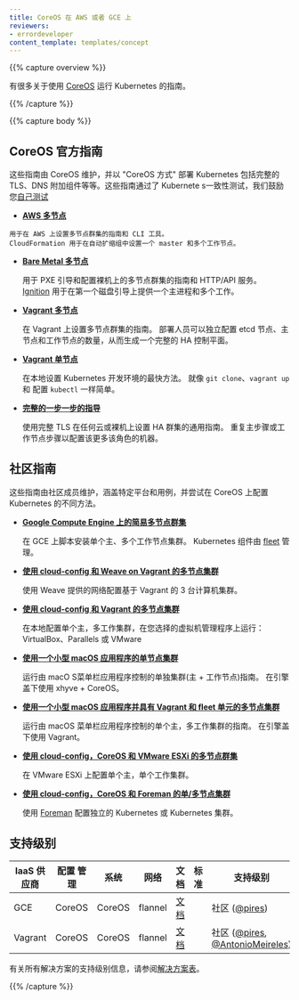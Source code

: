 ```yaml
---
title: CoreOS 在 AWS 或者 GCE 上
reviewers:
- errordeveloper
content_template: templates/concept
---
```


<!--
---
title: CoreOS on AWS or GCE
reviewers:
- errordeveloper
content_template: templates/concept
---
-->

{{% capture overview %}}

<!--
There are multiple guides on running Kubernetes with [CoreOS](https://coreos.com/kubernetes/docs/latest/).
-->
有很多关于使用 [CoreOS](https://coreos.com/kubernetes/docs/latest/) 运行 Kubernetes 的指南。

{{% /capture %}}

{{% capture body %}}

<!--
## Official CoreOS Guides
-->

## CoreOS 官方指南

<!--
These guides are maintained by CoreOS and deploy Kubernetes the "CoreOS Way" with full TLS, the DNS add-on, and more. These guides pass Kubernetes conformance testing and we encourage you to [test this yourself](https://coreos.com/kubernetes/docs/latest/conformance-tests.html).
-->
这些指南由 CoreOS 维护，并以 "CoreOS 方式" 部署 Kubernetes 包括完整的 TLS、DNS 附加组件等等。这些指南通过了 Kubernete s一致性测试，我们鼓励您[自己测试](https://coreos.com/kubernetes/docs/latest/conformance-tests.html)

<!--
* [**AWS Multi-Node**](https://coreos.com/kubernetes/docs/latest/kubernetes-on-aws.html)
-->
* [**AWS 多节点**](https://coreos.com/kubernetes/docs/latest/kubernetes-on-aws.html)

<!--
    Guide and CLI tool for setting up a multi-node cluster on AWS.
    CloudFormation is used to set up a master and multiple workers in auto-scaling groups.
-->
    用于在 AWS 上设置多节点群集的指南和 CLI 工具。
    CloudFormation 用于在自动扩缩组中设置一个 master 和多个工作节点。

<!--
* [**Bare Metal Multi-Node**](https://coreos.com/kubernetes/docs/latest/kubernetes-on-baremetal.html#automated-provisioning)

    Guide and HTTP/API service for PXE booting and provisioning a multi-node cluster on bare metal.
    [Ignition](https://coreos.com/ignition/docs/latest/) is used to provision a master and multiple workers on the first boot from disk.
-->

* [**Bare Metal 多节点**](https://coreos.com/kubernetes/docs/latest/kubernetes-on-baremetal.html#automated-provisioning)

    用于 PXE 引导和配置裸机上的多节点群集的指南和 HTTP/API 服务。
    [Ignition](https://coreos.com/ignition/docs/latest/) 用于在第一个磁盘引导上提供一个主进程和多个工作。
    
<!--    
* [**Vagrant Multi-Node**](https://coreos.com/kubernetes/docs/latest/kubernetes-on-vagrant.html)

    Guide to setting up a multi-node cluster on Vagrant.
    The deployer can independently configure the number of etcd nodes, master nodes, and worker nodes to bring up a fully HA control plane.
-->

* [**Vagrant 多节点**](https://coreos.com/kubernetes/docs/latest/kubernetes-on-vagrant.html)

    在 Vagrant 上设置多节点群集的指南。
    部署人员可以独立配置 etcd 节点、主节点和工作节点的数量，从而生成一个完整的 HA 控制平面。

<!--
* [**Vagrant Single-Node**](https://coreos.com/kubernetes/docs/latest/kubernetes-on-vagrant-single.html)

    The quickest way to set up a Kubernetes development environment locally.
    As easy as `git clone`, `vagrant up` and configuring `kubectl`.
-->

* [**Vagrant 单节点**](https://coreos.com/kubernetes/docs/latest/kubernetes-on-vagrant-single.html)

    在本地设置 Kubernetes 开发环境的最快方法。
    就像 `git clone`、`vagrant up` 和 配置 `kubectl` 一样简单。

<!--
* [**Full Step by Step Guide**](https://coreos.com/kubernetes/docs/latest/getting-started.html)

    A generic guide to setting up an HA cluster on any cloud or bare metal, with full TLS.
    Repeat the master or worker steps to configure more machines of that role.
-->
* [**完整的一步一步的指导**](https://coreos.com/kubernetes/docs/latest/getting-started.html)

    使用完整 TLS 在任何云或裸机上设置 HA 群集的通用指南。
    重复主步骤或工作节点步骤以配置该更多该角色的机器。

<!--
## Community Guides
-->

## 社区指南

<!--
These guides are maintained by community members, cover specific platforms and use cases, and experiment with different ways of configuring Kubernetes on CoreOS.
-->
这些指南由社区成员维护，涵盖特定平台和用例，并尝试在 CoreOS 上配置 Kubernetes 的不同方法。

<!--
* [**Easy Multi-node Cluster on Google Compute Engine**](https://github.com/rimusz/coreos-multi-node-k8s-gce/blob/master/README.md)

    Scripted installation of a single master, multi-worker cluster on GCE.
    Kubernetes components are managed by [fleet](https://github.com/coreos/fleet).
-->

* [**Google Compute Engine 上的简易多节点群集**](https://github.com/rimusz/coreos-multi-node-k8s-gce/blob/master/README.md)

    在 GCE 上脚本安装单个主、多个工作节点集群。
    Kubernetes 组件由 [fleet](https://github.com/coreos/fleet) 管理。

<!--
* [**Multi-node cluster using cloud-config and Weave on Vagrant**](https://github.com/errordeveloper/weave-demos/blob/master/poseidon/README.md)

    Configure a Vagrant-based cluster of 3 machines with networking provided by Weave.
-->

* [**使用 cloud-config 和 Weave on Vagrant 的多节点集群**](https://github.com/errordeveloper/weave-demos/blob/master/poseidon/README.md)

    使用 Weave 提供的网络配置基于 Vagrant 的 3 台计算机集群。

<!--
* [**Multi-node cluster using cloud-config and Vagrant**](https://github.com/pires/kubernetes-vagrant-coreos-cluster/blob/master/README.md)

    Configure a single master, multi-worker cluster locally, running on your choice of hypervisor: VirtualBox, Parallels, or VMware
-->

* [**使用 cloud-config 和 Vagrant 的多节点集群**](https://github.com/pires/kubernetes-vagrant-coreos-cluster/blob/master/README.md)

   在本地配置单个主，多工作集群，在您选择的虚拟机管理程序上运行：VirtualBox、Parallels 或 VMware
    

<!--
* [**Single-node cluster using a small macOS App**](https://github.com/rimusz/kube-solo-osx/blob/master/README.md)

    Guide to running a solo cluster (master + worker) controlled by an macOS menubar application.
    Uses xhyve + CoreOS under the hood.
-->

* [**使用一个小型 macOS 应用程序的单节点集群**](https://github.com/rimusz/kube-solo-osx/blob/master/README.md)

    运行由 macO S菜单栏应用程序控制的单独集群(主 + 工作节点)指南。
    在引擎盖下使用 xhyve + CoreOS。

<!--
* [**Multi-node cluster with Vagrant and fleet units using a small macOS App**](https://github.com/rimusz/coreos-osx-gui-kubernetes-cluster/blob/master/README.md)

    Guide to running a single master, multi-worker cluster controlled by an macOS menubar application.
    Uses Vagrant under the hood.
-->

* [**使用一个小型 macOS 应用程序并具有 Vagrant 和 fleet 单元的多节点集群**](https://github.com/rimusz/coreos-osx-gui-kubernetes-cluster/blob/master/README.md)

    运行由 macOS 菜单栏应用程序控制的单个主，多工作集群的指南。
    在引擎盖下使用 Vagrant。

<!--
* [**Multi-node cluster using cloud-config, CoreOS and VMware ESXi**](https://github.com/xavierbaude/VMware-coreos-multi-nodes-Kubernetes)

    Configure a single master, single worker cluster on VMware ESXi.
-->

* [**使用 cloud-config，CoreOS 和 VMware ESXi 的多节点群集**](https://github.com/xavierbaude/VMware-coreos-multi-nodes-Kubernetes)

    在 VMware ESXi 上配置单个主，单个工作集群。

<!--
* [**Single/Multi-node cluster using cloud-config, CoreOS and Foreman**](https://github.com/johscheuer/theforeman-coreos-kubernetes)

    Configure a standalone Kubernetes or a Kubernetes cluster with [Foreman](https://theforeman.org).
-->

* [**使用 cloud-config，CoreOS 和 Foreman 的单/多节点集群**](https://github.com/johscheuer/theforeman-coreos-kubernetes)

    使用 [Foreman](https://theforeman.org) 配置独立的 Kubernetes 或 Kubernetes 集群。

<!--
## Support Level
-->

## 支持级别

<!--
IaaS Provider        | Config. Mgmt | OS     | Networking  | Docs                                              | Conforms | Support Level
-------------------- | ------------ | ------ | ----------  | ---------------------------------------------     | ---------| ----------------------------
GCE                  | CoreOS       | CoreOS | flannel     | [docs](/docs/getting-started-guides/coreos)                                 |          | Community ([@pires](https://github.com/pires))
Vagrant              | CoreOS       | CoreOS | flannel     | [docs](/docs/getting-started-guides/coreos)                                 |          | Community ([@pires](https://github.com/pires), [@AntonioMeireles](https://github.com/AntonioMeireles))
-->

IaaS 供应商           | 配置 管理    | 系统    |   网络      | 文档                                              |    标准   | 支持级别
-------------------- | ------------ | ------ | ----------  | ---------------------------------------------     | ---------| ----------------------------
GCE                  | CoreOS       | CoreOS | flannel     | [文档](/docs/getting-started-guides/coreos)                                 |          | 社区 ([@pires](https://github.com/pires))
Vagrant              | CoreOS       | CoreOS | flannel     | [文档](/docs/getting-started-guides/coreos)                                 |          | 社区 ([@pires](https://github.com/pires), [@AntonioMeireles](https://github.com/AntonioMeireles))

<!--
For support level information on all solutions, see the [Table of solutions](/docs/getting-started-guides/#table-of-solutions) chart.
-->
有关所有解决方案的支持级别信息，请参阅[解决方案表](/docs/getting-started-guides/#table-of-solutions)。

{{% /capture %}}
